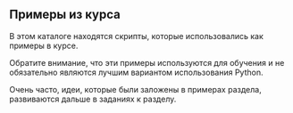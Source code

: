 ## Примеры из курса

В этом каталоге находятся скрипты, которые использовались как примеры в курсе.

Обратите внимание, что эти примеры используются для обучения и не обязательно являются лучшим вариантом использования Python.

Очень часто, идеи, которые были заложены в примерах раздела, развиваются дальше в заданиях к разделу.
